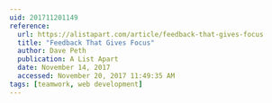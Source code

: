 ```yaml
---
uid: 201711201149
reference:
  url: https://alistapart.com/article/feedback-that-gives-focus
  title: "Feedback That Gives Focus"
  author: Dave Peth
  publication: A List Apart
  date: November 14, 2017
  accessed: November 20, 2017 11:49:35 AM
tags: [teamwork, web development]
---
```

